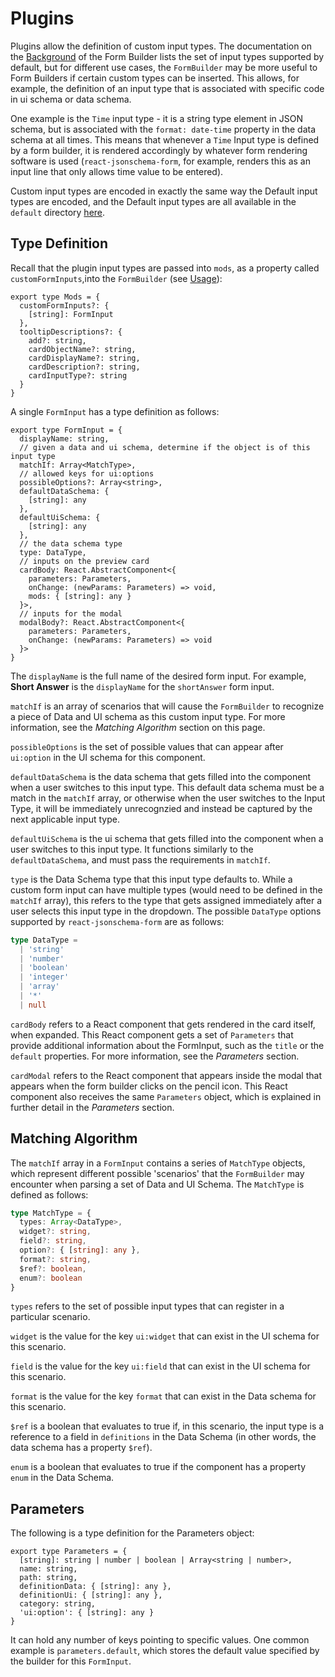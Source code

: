 # Plugins

Plugins allow the definition of custom input types. The documentation on the [Background](Background.md) of the Form Builder lists the set of input types supported by default, but for different use cases, the `FormBuilder` may be more useful to Form Builders if certain custom types can be inserted. This allows, for example, the definition of an input type that is associated with specific code in ui schema or data schema.

One example is the `Time` input type - it is a string type element in JSON schema, but is associated with the `format: date-time` property in the data schema at all times. This means that whenever a `Time` Input type is defined by a form builder, it is rendered accordingly by whatever form rendering software is used (`react-jsonschema-form`, for example, renders this as an input line that only allows time value to be entered).

Custom input types are encoded in exactly the same way the Default input types are encoded, and the Default input types are all available in the `default` directory [here](https://github.com/ginkgobioworks/react-json-schema-form-builder/tree/main/src/formBuilder/defaults).

## Type Definition

Recall that the plugin input types are passed into `mods`, as a property called `customFormInputs`,into the `FormBuilder` (see [Usage](Usage.md)):

```react
export type Mods = {
  customFormInputs?: {
    [string]: FormInput
  },
  tooltipDescriptions?: {
    add?: string,
    cardObjectName?: string,
    cardDisplayName?: string,
    cardDescription?: string,
    cardInputType?: string
  }
}
```

A single `FormInput` has a type definition as follows:

```react
export type FormInput = {
  displayName: string,
  // given a data and ui schema, determine if the object is of this input type
  matchIf: Array<MatchType>,
  // allowed keys for ui:options
  possibleOptions?: Array<string>,
  defaultDataSchema: {
    [string]: any
  },
  defaultUiSchema: {
    [string]: any
  },
  // the data schema type
  type: DataType,
  // inputs on the preview card
  cardBody: React.AbstractComponent<{
    parameters: Parameters,
    onChange: (newParams: Parameters) => void,
    mods: { [string]: any }
  }>,
  // inputs for the modal
  modalBody?: React.AbstractComponent<{
    parameters: Parameters,
    onChange: (newParams: Parameters) => void
  }>
}
```

The `displayName` is the full name of the desired form input. For example, **Short Answer** is the `displayName` for the `shortAnswer` form input. 

`matchIf` is an array of scenarios that will cause the `FormBuilder` to recognize a piece of Data and UI schema as this custom input type. For more information, see the *Matching Algorithm* section on this page.

`possibleOptions` is the set of possible values that can appear after `ui:option` in the UI schema for this component.

`defaultDataSchema` is the data schema that gets filled into the component when a user switches to this input type. This default data schema must be a match in the `matchIf` array, or otherwise when the user switches to the Input Type, it will be immediately unrecognzied and instead be captured by the next applicable input type.

`defaultUiSchema` is the ui schema that gets filled into the component when a user switches to this input type. It functions similarly to the `defaultDataSchema`, and must pass the requirements in `matchIf`.

`type` is the Data Schema type that this input type defaults to. While a custom form input can have multiple types (would need to be defined in the `matchIf` array), this refers to the type that gets assigned immediately after a user selects this input type in the dropdown. The possible `DataType` options supported by `react-jsonschema-form` are as follows:

```typescript
type DataType =
  | 'string'
  | 'number'
  | 'boolean'
  | 'integer'
  | 'array'
  | '*'
  | null
```

`cardBody` refers to a React component that gets rendered in the card itself, when expanded. This React component gets a set of `Parameters` that provide additional information about the FormInput, such as the `title` or the `default` properties. For more information, see the *Parameters* section.

`cardModal` refers to the React component that appears inside the modal that appears when the form builder clicks on the pencil icon. This React component also receives the same `Parameters` object, which is explained in further detail in the *Parameters* section.

## Matching Algorithm

The `matchIf` array in a `FormInput` contains a series of `MatchType` objects, which represent different possible 'scenarios' that the `FormBuilder` may encounter when parsing a set of Data and UI Schema. The `MatchType` is defined as follows:

```typescript
type MatchType = {
  types: Array<DataType>,
  widget?: string,
  field?: string,
  option?: { [string]: any },
  format?: string,
  $ref?: boolean,
  enum?: boolean
}
```

`types` refers to the set of possible input types that can register in a particular scenario.

`widget` is the value for the key `ui:widget` that can exist in the UI schema for this scenario.

`field` is the value for the key `ui:field` that can exist in the UI schema for this scenario.

`format` is the value for the key `format` that can exist in the Data schema for this scenario.

`$ref` is a boolean that evaluates to true if, in this scenario, the input type is a reference to a field in `definitions` in the Data Schema (in other words, the data schema has a property `$ref`).

`enum` is a boolean that evaluates to true if the component has a property `enum` in the Data Schema.

## Parameters

The following is a type definition for the Parameters object:

```react
export type Parameters = {
  [string]: string | number | boolean | Array<string | number>,
  name: string,
  path: string,
  definitionData: { [string]: any },
  definitionUi: { [string]: any },
  category: string,
  'ui:option': { [string]: any }
}
```

It can hold any number of keys pointing to specific values. One common example is `parameters.default`, which stores the default value specified by the builder for this `FormInput`.

